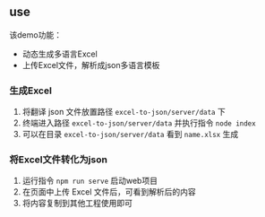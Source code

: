 <!--
 * @Date: 2021-04-28 21:15:28
 * @LastEditors: wenfujie
 * @LastEditTime: 2021-09-10 15:14:53
 * @FilePath: /excelToJson/excel-to-json/README.md
-->

## use

该demo功能：
- 动态生成多语言Excel
- 上传Excel文件，解析成json多语言模板

### 生成Excel

1. 将翻译 json 文件放置路径 `excel-to-json/server/data` 下
2. 终端进入路径 `excel-to-json/server/data` 并执行指令 `node index`
3. 可以在目录 `excel-to-json/server/data` 看到 `name.xlsx` 生成

### 将Excel文件转化为json

1. 运行指令 `npm run serve` 启动web项目
2. 在页面中上传 Excel 文件后，可看到解析后的内容
3. 将内容复制到其他工程使用即可